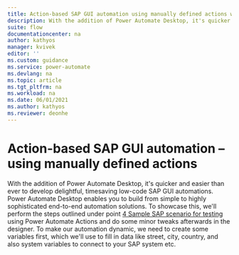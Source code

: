 ```yaml
---
title: Action-based SAP GUI automation using manually defined actions with Power Automate | Microsoft Docs
description: With the addition of Power Automate Desktop, it's quicker and easier than ever to develop delightful, timesaving low-code SAP GUI automations.
suite: flow
documentationcenter: na
author: kathyos
manager: kvivek
editor: ''
ms.custom: guidance
ms.service: power-automate
ms.devlang: na
ms.topic: article
ms.tgt_pltfrm: na
ms.workload: na
ms.date: 06/01/2021
ms.author: kathyos
ms.reviewer: deonhe
---
```


# Action-based SAP GUI automation – using manually defined actions

With the addition of Power Automate Desktop, it's quicker and easier than ever to develop delightful, timesaving low-code SAP GUI automations. Power Automate Desktop enables you to build from simple to highly sophisticated end-to-end automation solutions. To showcase this, we'll perform the steps outlined under point [4 Sample SAP scenario for testing](#_Sample_SAP_scenario) using Power Automate Actions and do some minor tweaks afterwards in the designer. To make our automation dynamic, we need to create some variables first, which we'll use to fill in data like street, city, country, and also system variables to connect to your SAP system etc.
